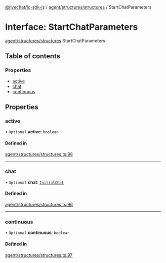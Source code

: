 [@livechat/lc-sdk-js](../README.md) / [agent/structures/structures](../modules/agent_structures_structures.md) / StartChatParameters

# Interface: StartChatParameters

[agent/structures/structures](../modules/agent_structures_structures.md).StartChatParameters

## Table of contents

### Properties

- [active](agent_structures_structures.StartChatParameters.md#active)
- [chat](agent_structures_structures.StartChatParameters.md#chat)
- [continuous](agent_structures_structures.StartChatParameters.md#continuous)

## Properties

### active

• `Optional` **active**: `boolean`

#### Defined in

[agent/structures/structures.ts:98](https://github.com/livechat/lc-sdk-js/blob/10347df/src/agent/structures/structures.ts#L98)

___

### chat

• `Optional` **chat**: [`InitialChat`](agent_structures_structures.InitialChat.md)

#### Defined in

[agent/structures/structures.ts:96](https://github.com/livechat/lc-sdk-js/blob/10347df/src/agent/structures/structures.ts#L96)

___

### continuous

• `Optional` **continuous**: `boolean`

#### Defined in

[agent/structures/structures.ts:97](https://github.com/livechat/lc-sdk-js/blob/10347df/src/agent/structures/structures.ts#L97)
